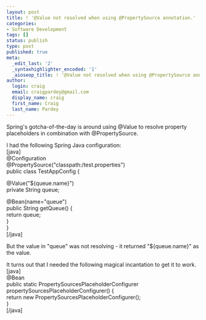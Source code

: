 ```yaml
---
layout: post
title: ! '@Value not resolved when using @PropertySource annotation.'
categories:
- Software Development
tags: []
status: publish
type: post
published: true
meta:
  _edit_last: '2'
  _syntaxhighlighter_encoded: '1'
  _aioseop_title: ! '@Value not resolved when using @PropertySource annotation.'
author:
  login: craig
  email: craigpardey@gmail.com
  display_name: craig
  first_name: Craig
  last_name: Pardey
---
```


Spring's gotcha-of-the-day is around using @Value to resolve property
placeholders in combination with @PropertySource.

I had the following Spring Java configuration:  
[java]  
@Configuration  
@PropertySource("classpath:/test.properties")  
public class TestAppConfig {

@Value("${queue.name}")  
private String queue;

@Bean(name="queue")  
public String getQueue() {  
return queue;  
}  
}  
[/java]

But the value in "queue" was not resolving - it returned "${queue.name}" as
the value.

It turns out that I needed the following magical incantation to get it to
work.  
[java]  
@Bean  
public static PropertySourcesPlaceholderConfigurer
propertySourcesPlaceholderConfigurer() {  
return new PropertySourcesPlaceholderConfigurer();  
}  
[/java]

